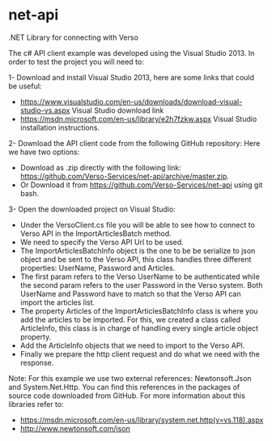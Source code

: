 # net-api
.NET Library for connecting with Verso

The c# API client example was developed using the Visual Studio 2013. In order to test the project you will need to:

1- Download and install Visual Studio 2013, here are some links that could be useful:
 - https://www.visualstudio.com/en-us/downloads/download-visual-studio-vs.aspx Visual Studio download link
 - https://msdn.microsoft.com/en-us/library/e2h7fzkw.aspx Visual Studio installation instructions.
 
2- Download the API client code from the following GitHub repository: Here we have two options:
 - Download as .zip directly with the following link: https://github.com/Verso-Services/net-api/archive/master.zip.
 - Or Download it from https://github.com/Verso-Services/net-api using git bash.

3- Open the downloaded project on Visual Studio:
 - Under the VersoClient.cs file you will be able to see how to connect to Verso API in the ImportArticlesBatch method.
 - We need to specify the Verso API Url to be used.
 - The ImportArticlesBatchInfo object is the one to be be serialize to json object and be sent to the Verso API, this class handles three different properties: UserName, Password and Articles.
 - The first param refers to the Verso UserName to be authenticated while the second param refers to the user Password in the Verso system. Both UserName and Password have to match so that the Verso API can import the articles list.
 - The property Articles of the ImportArticlesBatchInfo class is where you add the articles to be imported. For this, we created a class called ArticleInfo, this class is in charge of handling every single article object property.
 - Add the ArticleInfo objects that we need to import to the Verso API.
 - Finally we prepare the http client request and do what we need with the response.

Note: For this example we use two external references: Newtonsoft.Json and System.Net.Http. You can find this references  in the packages of source code downloaded from GitHub. For more information about this libraries refer to:
 - https://msdn.microsoft.com/en-us/library/system.net.http(v=vs.118).aspx 
 - http://www.newtonsoft.com/json 
